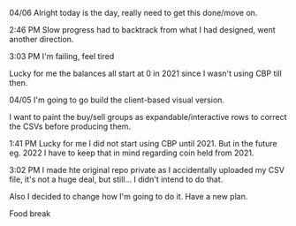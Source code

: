 04/06
Alright today is the day, really need to get this done/move on.

2:46 PM
Slow progress had to backtrack from what I had designed, went another direction.

3:03 PM
I'm failing, feel tired

Lucky for me the balances all start at 0 in 2021 since I wasn't using CBP till then.

04/05
I'm going to go build the client-based visual version.

I want to paint the buy/sell groups as expandable/interactive rows to correct the CSVs before producing them.

1:41 PM
Lucky for me I did not start using CBP until 2021. But in the future eg. 2022 I have to keep that in mind regarding coin held from 2021.

3:02 PM
I made hte original repo private as I accidentally uploaded my CSV file, it's not a huge deal, but still... I didn't intend to do that.

Also I decided to change how I'm going to do it. Have a new plan.

Food break